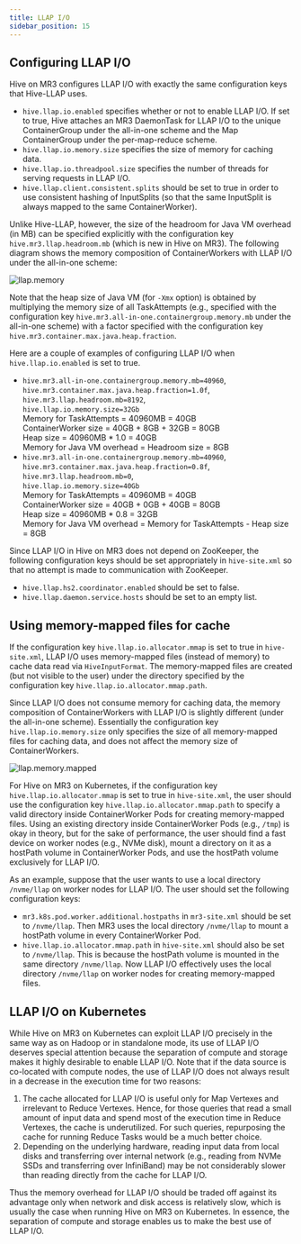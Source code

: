 ```yaml
---
title: LLAP I/O
sidebar_position: 15
---
```


## Configuring LLAP I/O

Hive on MR3 configures LLAP I/O with exactly the same configuration keys that Hive-LLAP uses.

* `hive.llap.io.enabled` specifies whether or not to enable LLAP I/O. If set to true, Hive attaches an MR3 DaemonTask for LLAP I/O to the unique ContainerGroup under the all-in-one scheme
and the Map ContainerGroup under the per-map-reduce scheme.
* `hive.llap.io.memory.size` specifies the size of memory for caching data. 
* `hive.llap.io.threadpool.size` specifies the number of threads for serving requests in LLAP I/O. 
* `hive.llap.client.consistent.splits` should be set to true in order to use consistent hashing of InputSplits (so that the same InputSplit is always mapped to the same ContainerWorker).

Unlike Hive-LLAP, however, the size of the headroom for Java VM overhead (in MB) can be specified explicitly with the configuration key `hive.mr3.llap.headroom.mb` (which is new in Hive on MR3). 
The following diagram shows the memory composition of ContainerWorkers with LLAP I/O under the all-in-one scheme:

![llap.memory](/hadoop/llapmemory-fs8.png)

Note that the heap size of Java VM (for `-Xmx` option) is obtained by multiplying the memory size of all TaskAttempts
(e.g., specified with the configuration key `hive.mr3.all-in-one.containergroup.memory.mb` under the all-in-one scheme)
with a factor specified with the configuration key `hive.mr3.container.max.java.heap.fraction`.

Here are a couple of examples of configuring LLAP I/O when `hive.llap.io.enabled` is set to true.

* `hive.mr3.all-in-one.containergroup.memory.mb=40960`,   
`hive.mr3.container.max.java.heap.fraction=1.0f`,   
`hive.mr3.llap.headroom.mb=8192`,   
`hive.llap.io.memory.size=32Gb`  
Memory for TaskAttempts = 40960MB = 40GB   
ContainerWorker size = 40GB + 8GB + 32GB = 80GB  
Heap size = 40960MB * 1.0 = 40GB   
Memory for Java VM overhead = Headroom size = 8GB 
* `hive.mr3.all-in-one.containergroup.memory.mb=40960`,   
`hive.mr3.container.max.java.heap.fraction=0.8f`,   
`hive.mr3.llap.headroom.mb=0`,   
`hive.llap.io.memory.size=40Gb`   
Memory for TaskAttempts = 40960MB = 40GB   
ContainerWorker size = 40GB + 0GB + 40GB = 80GB  
Heap size = 40960MB * 0.8 = 32GB  
Memory for Java VM overhead = Memory for TaskAttempts - Heap size = 8GB 

Since LLAP I/O in Hive on MR3 does not depend on ZooKeeper, the following configuration keys should be set appropriately in `hive-site.xml` so that no attempt is made to communication with ZooKeeper. 

* `hive.llap.hs2.coordinator.enabled` should be set to false.
* `hive.llap.daemon.service.hosts` should be set to an empty list.  

## Using memory-mapped files for cache

If the configuration key `hive.llap.io.allocator.mmap` is set to true in `hive-site.xml`,
LLAP I/O uses memory-mapped files (instead of memory) to cache data read via `HiveInputFormat`.
The memory-mapped files are created (but not visible to the user) under the directory specified by the configuration key `hive.llap.io.allocator.mmap.path`.

Since LLAP I/O does not consume memory for caching data,
the memory composition of ContainerWorkers with LLAP I/O is slightly different (under the all-in-one scheme).
Essentially the configuration key `hive.llap.io.memory.size` only specifies the size of all memory-mapped files for caching data,
and does not affect the memory size of ContainerWorkers.

![llap.memory.mapped](/hadoop/llapmemory-mapped-fs8.png)

For Hive on MR3 on Kubernetes,
if the configuration key `hive.llap.io.allocator.mmap` is set to true in `hive-site.xml`, 
the user should use the configuration key `hive.llap.io.allocator.mmap.path`
to specify a valid directory inside ContainerWorker Pods for creating memory-mapped files.
Using an existing directory inside ContainerWorker Pods (e.g., `/tmp`) is okay in theory,
but for the sake of performance, the user should find a fast device on worker nodes (e.g., NVMe disk),
mount a directory on it as a hostPath volume in ContainerWorker Pods,
and use the hostPath volume exclusively for LLAP I/O.

As an example,
suppose that the user wants to use a local directory `/nvme/llap` on worker nodes for LLAP I/O.
The user should set the following configuration keys:

* `mr3.k8s.pod.worker.additional.hostpaths` in `mr3-site.xml` should be set to `/nvme/llap`. 
Then MR3 uses the local directory `/nvme/llap` to mount a hostPath volume in every ContainerWorker Pod.
* `hive.llap.io.allocator.mmap.path` in `hive-site.xml` should also be set to `/nvme/llap`.
This is because the hostPath volume is mounted in the same directory `/nvme/llap`. 
Now LLAP I/O effectively uses the local directory `/nvme/llap` on worker nodes for creating memory-mapped files.

## LLAP I/O on Kubernetes

While Hive on MR3 on Kubernetes can exploit LLAP I/O
precisely in the same way as on Hadoop or in standalone mode,
its use of LLAP I/O deserves special attention because the separation of compute and storage makes it highly desirable to enable LLAP I/O.
Note that
if the data source is co-located with compute nodes,
the use of LLAP I/O does not always result in a decrease in the execution time for two reasons:

1. The cache allocated for LLAP I/O is useful only for Map Vertexes and irrelevant to Reduce Vertexes.
Hence, for those queries that read a small amount of input data and spend most of the execution time in Reduce Vertexes, the cache is underutilized.
For such queries, repurposing the cache for running Reduce Tasks would be a much better choice.
2. Depending on the underlying hardware,
reading input data from local disks and transferring over internal network (e.g., reading from NVMe SSDs and transferring over InfiniBand) may be not considerably slower than reading directly from the cache for LLAP I/O.

Thus the memory overhead for LLAP I/O should be traded off against its advantage
only when network and disk access is relatively slow, which is usually the case when running Hive on MR3 on Kubernetes.
In essence, the separation of compute and storage enables us to make the best use of LLAP I/O.

